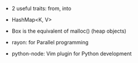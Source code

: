  - 2 useful traits: from, into

 - HashMap<K, V>

 - Box<T> is the equivalent of malloc() (heap objects)

 - rayon:  for Parallel programming

 - python-node: Vim plugin for Python development
